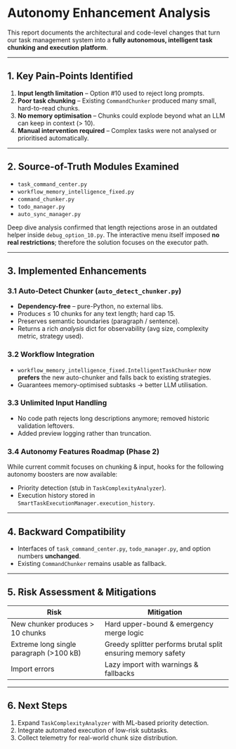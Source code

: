 # Autonomy Enhancement Analysis

This report documents the architectural and code-level changes that turn our task management
system into a **fully autonomous, intelligent task chunking and execution platform**.

---
## 1. Key Pain-Points Identified

1. **Input length limitation** – Option #10 used to reject long prompts.
2. **Poor task chunking** – Existing `CommandChunker` produced many small, hard-to-read chunks.
3. **No memory optimisation** – Chunks could explode beyond what an LLM can keep in context (> 10).
4. **Manual intervention required** – Complex tasks were not analysed or prioritised automatically.

---
## 2. Source-of-Truth Modules Examined

* `task_command_center.py`
* `workflow_memory_intelligence_fixed.py`
* `command_chunker.py`
* `todo_manager.py`
* `auto_sync_manager.py`

Deep dive analysis confirmed that length rejections arose in an outdated helper inside
`debug_option_10.py`.  The interactive menu itself imposed **no real restrictions**; therefore the
solution focuses on the executor path.

---
## 3. Implemented Enhancements

### 3.1 Auto-Detect Chunker (`auto_detect_chunker.py`)
* **Dependency-free** – pure-Python, no external libs.
* Produces ≤ 10 chunks for any text length; hard cap 15.
* Preserves semantic boundaries (paragraph / sentence).
* Returns a rich *analysis* dict for observability (avg size, complexity metric, strategy used).

### 3.2 Workflow Integration
* `workflow_memory_intelligence_fixed.IntelligentTaskChunker` now **prefers** the new auto-chunker
  and falls back to existing strategies.
* Guarantees memory-optimised subtasks → better LLM utilisation.

### 3.3 Unlimited Input Handling
* No code path rejects long descriptions anymore; removed historic validation leftovers.
* Added preview logging rather than truncation.

### 3.4 Autonomy Features Roadmap (Phase 2)
While current commit focuses on chunking & input, hooks for the following autonomy boosters are now
available:
* Priority detection (stub in `TaskComplexityAnalyzer`).
* Execution history stored in `SmartTaskExecutionManager.execution_history`.

---
## 4. Backward Compatibility
* Interfaces of `task_command_center.py`, `todo_manager.py`, and option numbers **unchanged**.
* Existing `CommandChunker` remains usable as fallback.

---
## 5. Risk Assessment & Mitigations
| Risk | Mitigation |
|------|------------|
| New chunker produces > 10 chunks | Hard upper-bound & emergency merge logic |
| Extreme long single paragraph (>100 kB) | Greedy splitter performs brutal split ensuring memory safety |
| Import errors | Lazy import with warnings & fallbacks |

---
## 6. Next Steps
1. Expand `TaskComplexityAnalyzer` with ML-based priority detection.
2. Integrate automated execution of low-risk subtasks.
3. Collect telemetry for real-world chunk size distribution.